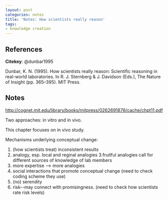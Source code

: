 ```yaml
---
layout: post
categories: notes
title: 'Notes: How scientists really reason'
tags:
- knowledge creation
---
```


## References

**Citekey**: @dunbar1995

Dunbar, K. N. (1995). How scientists really reason: Scientific reasoning in real-world laboratories. In R. J. Sternberg & J. Davidson (Eds.), The Nature of Insight (pp. 365–395). MIT Press.

## Notes

http://cognet.mit.edu/library/books/mitpress/0262691876/cache/chpt11.pdf

Two approaches: in vitro and in vivo.

This chapter focuses on in vivo study.

Mechanisms underlying conceptual change:
  1. (how scientists treat) inconsistent results
  2. analogy, esp. local and reginal analogies
  3.fruitful analogies call for different sources of knowledge of lab members
  4. more expertise --> more analogies
  5. social interactions that promote conceptual change (need to check coding scheme they use)
  6. (no) serendity
  7. risk--may connect with promisingness. (need to check how scientists rate risk levels)
